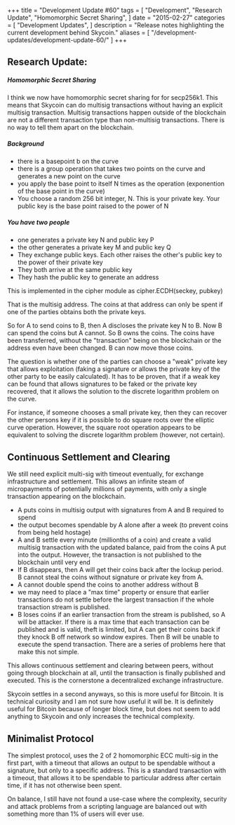 +++
title = "Development Update #60"
tags = [
    "Development",
    "Research Update",
    "Homomorphic Secret Sharing",
]
date = "2015-02-27"
categories = [
    "Development Updates",
]
description = "Release notes highlighting the current development behind Skycoin."
aliases = [
	"/development-updates/development-update-60/"
]
+++

## Research Update:


##### Homomorphic Secret Sharing

I think we now have homomorphic secret sharing for for secp256k1. This means that Skycoin can do multisig transactions without having an explicit multisig transaction. Multisig transactions happen outside of the blockchain are not a different transaction type than non-multisig transactions. There is no way to tell them apart on the blockchain.

##### Background
- there is a basepoint b on the curve
- there is a group operation that takes two points on the curve and generates a new point on the curve
- you apply the base point to itself N times as the operation (exponention of the base point in the curve)
- You choose a random 256 bit integer, N. This is your private key. Your public key is the base point raised to the power of N

##### You have two people
- one generates a private key N and public key P
- the other generates a private key M and public key Q
- They exchange public keys. Each other raises the other's public key to the power of their private key
- They both arrive at the same public key
- They hash the public key to generate an address

This is implemented in the cipher module as cipher.ECDH(seckey, pubkey)

That is the multisig address. The coins at that address can only be spent if one of the parties obtains both the private keys.

So for A to send coins to B, then A discloses the private key N to B. Now B can spend the coins but A cannot. So B owns the coins. The coins have been transferred, without the "transaction" being on the blockchain or the address even have been changed. B can now move those coins.

The question is whether one of the parties can choose a "weak" private key that allows exploitation (faking a signature or allows the private key of the other party to be easily calculated). It has to be proven, that if a weak key can be found that allows signatures to be faked or the private key recovered, that it allows the solution to the discrete logarithm problem on the curve.

For instance, if someone chooses a small private key, then they can recover the other persons key if it is possible to do square roots over the elliptic curve operation. However, the square root operation appears to be equivalent to solving the discrete logarithm problem (however, not certain).

## Continuous Settlement and Clearing

We still need explicit multi-sig with timeout eventually, for exchange infrastructure and settlement. This allows an infinite steam of micropayments of potentially millions of payments, with only a single transaction appearing on the blockchain.
- A puts coins in multisig output with signatures from A and B required to spend
- the output becomes spendable by A alone after a week (to prevent coins from being held hostage)
- A and B settle every minute (millionths of a coin) and create a valid multisig transaction with the updated balance, paid from the coins A put into the output. However, the transaction is not published to the blockchain until very end
- If B disappears, then A will get their coins back after the lockup period. B cannot steal the coins without signature or private key from A.
- A cannot double spend the coins to another address without B
- we may need to place a "max time" property or ensure that earlier transactions do not settle before the largest transaction if the whole transaction stream is published.
- B loses coins if an earlier transaction from the stream is published, so A will be attacker. If there is a max time that each transaction can be published and is valid, theft is limited, but A can get their coins back if they knock B off network so window expires. Then B will be unable to execute the spend transaction. There are a series of problems here that make this not simple.

This allows continuous settlement and clearing between peers, without going through blockchain at all, until the transaction is finally published and executed. This is the cornerstone a decentralized exchange infrastructure.

Skycoin settles in a second anyways, so this is more useful for Bitcoin. It is technical curiosity and I am not sure how useful it will be. It is definitely useful for Bitcoin because of longer block time, but does not seem to add anything to Skycoin and only increases the technical complexity.

## Minimalist Protocol

The simplest protocol, uses the 2 of 2 homomorphic ECC multi-sig in the first part, with a timeout that allows an output to be spendable without a signature, but only to a specific address. This is a standard transaction with a timeout, that allows it to be spendable to particular address after certain time, if it has not otherwise been spent.

On balance, I still have not found a use-case where the complexity, security and attack problems from a scripting language are balanced out with something more than 1% of users will ever use.
